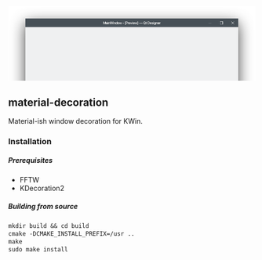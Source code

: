 ![Demo](data/window.png)

## material-decoration

Material-ish window decoration for KWin.

### Installation


##### Prerequisites

* FFTW
* KDecoration2


##### Building from source

```
mkdir build && cd build
cmake -DCMAKE_INSTALL_PREFIX=/usr ..
make
sudo make install
```
